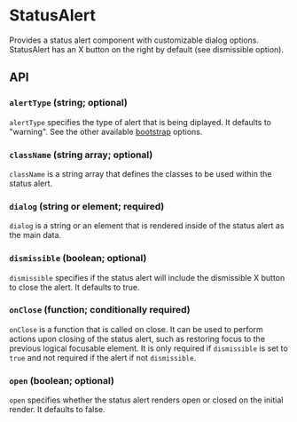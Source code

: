 # StatusAlert

Provides a status alert component with customizable dialog options. StatusAlert has an X button on the right by default (see dismissible option).

## API

### `alertType` (string; optional)
`alertType` specifies the type of alert that is being diplayed. It defaults to "warning".  See the other available [bootstrap](https://v4-alpha.getbootstrap.com/components/alerts/) options.

### `className` (string array; optional)
`className` is a string array that defines the classes to be used within the status alert.

### `dialog` (string or element; required)
`dialog` is a string or an element that is rendered inside of the status alert as the main data.

### `dismissible` (boolean; optional)
`dismissible` specifies if the status alert will include the dismissible X button to close the alert. It defaults to true.

### `onClose` (function; conditionally required)
`onClose` is a function that is called on close. It can be used to perform actions upon closing of the status alert, such as restoring focus to the previous logical focusable element.  It is only required if `dismissible` is set to `true` and not required if the alert if not `dismissible`.

### `open` (boolean; optional)
`open` specifies whether the status alert renders open or closed on the initial render. It defaults to false.
